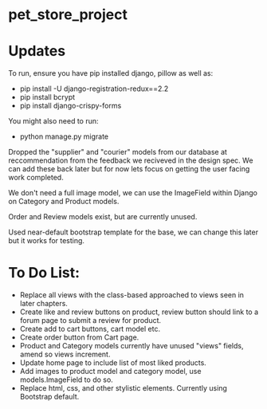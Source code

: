 # pet_store_project

# Updates
To run, ensure you have pip installed django, pillow as well as:
* pip install -U django-registration-redux==2.2
* pip install bcrypt
* pip install django-crispy-forms

You might also need to run:
* python manage.py migrate

Dropped the "supplier" and "courier" models from our database at reccommendation from the feedback we reciveved in the design spec.
We can add these back later but for now lets focus on getting the user facing work completed.

We don't need a full image model, we can use the ImageField within Django on Category and Product models.

Order and Review models exist, but are currently unused.

Used near-default bootstrap template for the base, we can change this later but it works for testing.

# To Do List: 
* Replace all views with the class-based approached to views seen in later chapters.
* Create like and review buttons on product, review button should link to a forum page to submit a review for product.
* Create add to cart buttons, cart model etc.
* Create order button from Cart page.
* Product and Category models currently have unused "views" fields, amend so views increment.
* Update home page to include list of most liked products.
* Add images to product model and category model, use models.ImageField to do so.
* Replace html, css, and other stylistic elements. Currently using Bootstrap default.

